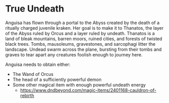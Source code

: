 # True Undeath
Anguisa has flown through a portal to the Abyss created by the death of a ritually charged juvenile kraken. Her goal is to make it to Thanatos, the layer of the Abyss ruled by Orcus and a layer ruled by undeath. Thanatos is a land of bleak mountains, barren moors, ruined cities, and forests of twisted black trees. Tombs, mausoleums, gravestones, and sarcophagi litter the landscape. Undead swarm across the plane, bursting from their tombs and graves to tear apart any creatures foolish enough to journey here.

Anguisa needs to obtain either:
- The Wand of Orcus
- The head of a sufficiently powerful demon
- Some other magical item with enough powerful undeath energy
  - https://www.dndbeyond.com/magic-items/2401168-cauldron-of-rebirth

